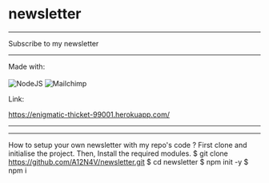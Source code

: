 # newsletter
<hr>Subscribe to my newsletter<hr>

Made with:
<br><br>
<img alt="NodeJS" src="https://img.shields.io/badge/node.js-%2343853D.svg?style=for-the-badge&logo=node-dot-js&logoColor=white"/>
<img alt="Mailchimp" src="https://img.shields.io/badge/Mailchimp%20API-yellow?style=for-the-badge&logo=node-dot-js\&logoColor=white" />

Link:

https://enigmatic-thicket-99001.herokuapp.com/
<hr><hr>

How to setup your own newsletter with my repo's code ?
First clone and initialise the project. Then, Install the required modules.
$ git clone https://github.com/A12N4V/newsletter.git
$ cd newsletter
$ npm init -y
$ npm i
